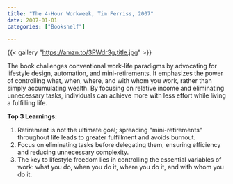 ```yaml
---
title: "The 4-Hour Workweek, Tim Ferriss, 2007"
date: 2007-01-01
categories: ["Bookshelf"]

---
```


{{< gallery "https://amzn.to/3PWdr3g,title.jpg" >}}

The book challenges conventional work-life paradigms by advocating for lifestyle design, automation, and mini-retirements. It emphasizes the power of controlling what, when, where, and with whom you work, rather than simply accumulating wealth. By focusing on relative income and eliminating unnecessary tasks, individuals can achieve more with less effort while living a fulfilling life.

**Top 3 Learnings:**

1. Retirement is not the ultimate goal; spreading "mini-retirements" throughout life leads to greater fulfillment and avoids burnout.
2. Focus on eliminating tasks before delegating them, ensuring efficiency and reducing unnecessary complexity.
3. The key to lifestyle freedom lies in controlling the essential variables of work: what you do, when you do it, where you do it, and with whom you do it.
